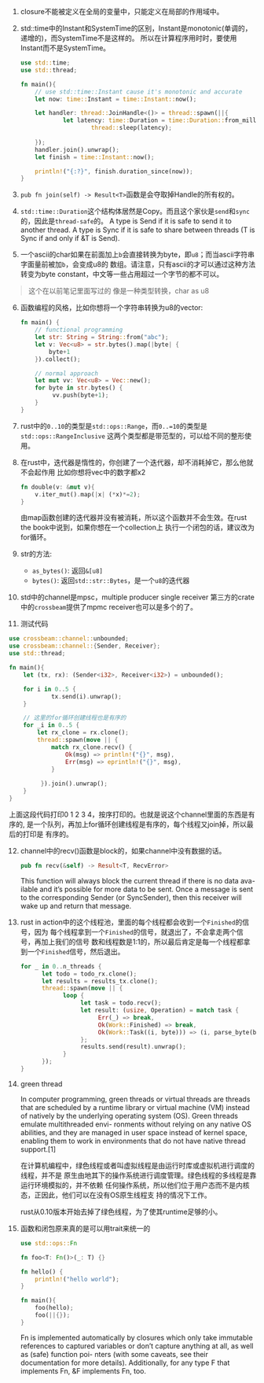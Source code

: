 1. closure不能被定义在全局的变量中，只能定义在局部的作用域中。

2. std::time中的Instant和SystemTime的区别，Instant是monotonic(单调的，递增的)，而SystemTime不是这样的。
   所以在计算程序用时时，要使用Instant而不是SystemTime。
   ```rust
   use std::time;
   use std::thread;

   fn main(){
       // use std::time::Instant cause it's monotonic and accurate
       let now: time::Instant = time::Instant::now();

	   let handler: thread::JoinHandle<()> = thread::spawn(||{
	           let latency: time::Duration = time::Duration::from_millis(300);
			           thread::sleep(latency);
					       
	   });
       handler.join().unwrap();
       let finish = time::Instant::now();

       println!("{:?}", finish.duration_since(now));
   }
   ```

3. `pub fn join(self) -> Result<T>`函数是会夺取掉Handle的所有权的。

4. `std::time::Duration`这个结构体居然是Copy。而且这个家伙是`send`和`sync`的，因此是`thread-safe`的。
   A type is Send if it is safe to send it to another thread.
   A type is Sync if it is safe to share between threads (T is Sync if and only if &T is Send).

5. 一个ascii的char如果在前面加上`b`会直接转换为byte，即`u8`；而当ascii字符串字面量前被加`b`，会变成u8的
  数组。请注意，只有ascii的才可以通过这种方法转变为byte constant，中文等一些占用超过一个字节的都不可以。
  > 这个在以前笔记里面写过的
  > 像是一种类型转换，char as u8

6. 函数编程的风格，比如你想将一个字符串转换为u8的vector:
   ```rust
   fn main() {
       // functional programming
       let str: String = String::from("abc");
       let v: Vec<u8> = str.bytes().map(|byte| {
           byte+1
	   }).collect();

	   // normal approach
	   let mut vv: Vec<u8> = Vec::new();
	   for byte in str.bytes() {
	        vv.push(byte+1);
   	   }
   }
   ```

7. rust中的`0..10`的类型是`std::ops::Range`，而`0..=10`的类型是`std::ops::RangeInclusive`
   这两个类型都是带范型的，可以给不同的整形使用。

8. 在rust中，迭代器是惰性的，你创建了一个迭代器，却不消耗掉它，那么他就不会起作用
   比如你想将vec中的数字都x2
   ```rust
   fn double(v: &mut v){
       v.iter_mut().map(|x| (*x)*=2);
   }
   ```
   由map函数创建的迭代器并没有被消耗，所以这个函数并不会生效。在rust the book中说到，如果你想在一个collection上
   执行一个闭包的话，建议改为for循环。

9. str的方法: 
   * `as_bytes()`: 返回`&[u8]`
   * `bytes()`: 返回`std::str::Bytes`，是一个`u8`的迭代器

10. std中的channel是mpsc，multiple producer single receiver
    第三方的crate中的`crossbeam`提供了mpmc receiver也可以是多个的了。

11. 测试代码
   
   ```rust
   use crossbeam::channel::unbounded;                                                                                                                                                              
   use crossbeam::channel::{Sender, Receiver};
   use std::thread;

   fn main(){
       let (tx, rx): (Sender<i32>, Receiver<i32>) = unbounded();

	   for i in 0..5 {
	           tx.send(i).unwrap();
	   }

	   // 这里的for循环创建线程也是有序的
	   for _i in 0..5 {
	       let rx_clone = rx.clone();
	       thread::spawn(move || {
	           match rx_clone.recv() {
		       	   Ok(msg) => println!("{}", msg),
		           Err(msg) => eprintln!("{}", msg),
		       }
			           
			}).join().unwrap();
	   }
   }
   ```
   上面这段代码打印0 1 2 3 4，按序打印的。也就是说这个channel里面的东西是有序的,
   是一个队列，再加上for循环创建线程是有序的，每个线程又join掉，所以最后的打印是
   有序的。

12. channel中的recv()函数是block的，如果channel中没有数据的话。
    ```rust
	pub fn recv(&self) -> Result<T, RecvError>
	```
	This function will always block the current thread if there is no data ava-
	ilable and it’s possible for more data to be sent. Once a message is sent to
	the corresponding Sender (or SyncSender), then this receiver will wake up and
	return that message.

13. rust in action中的这个线程池，里面的每个线程都会收到一个`Finished`的信号，因为
    每个线程拿到一个`Finished`的信号，就退出了，不会拿走两个信号，再加上我们的信号
	数和线程数是1:1的，所以最后肯定是每一个线程都拿到一个`Finished`信号，然后退出。

    ```rust
	for _ in 0..n_threads {
	      let todo = todo_rx.clone();     
	      let results = results_tx.clone();
	      thread::spawn(move || {
				loop {
		             let task = todo.recv();
		 		     let result: (usize, Operation) = match task {
					      Err(_) => break,              
					      Ok(Work::Finished) => break, 
					      Ok(Work::Task((i, byte))) => (i, parse_byte(byte)),
			    	 };
					 results.send(result).unwrap();
				}
		  });
	}
	```

14. green thread

	In computer programming, green threads or virtual threads are threads that are 
	scheduled by a runtime library or virtual machine (VM) instead of natively by 
	the underlying operating system (OS). Green threads emulate multithreaded envi-
	ronments without relying on any native OS abilities, and they are managed in 
	user space instead of kernel space, enabling them to work in environments that 
	do not have native thread support.[1]
	
	在计算机编程中，绿色线程或者叫虚拟线程是由运行时库或虚拟机进行调度的线程，并不是
	原生由地其下的操作系统进行调度管理。绿色线程的多线程是靠运行环境模拟的，并不依赖
	任何操作系统，所以他们位于用户态而不是内核态，正因此，他们可以在没有OS原生线程支
	持的情况下工作。

	rust从0.10版本开始去掉了绿色线程，为了使其runtime足够的小。

15. 函数和闭包原来真的是可以用trait来统一的

    ```rust
	use std::ops::Fn

	fn foo<T: Fn()>(_: T) {}

	fn hello() {
    	println!("hello world");
	}

	fn main(){
    	foo(hello);
	    foo(||{});
	}
	```

	Fn is implemented automatically by closures which only take immutable references to
	captured variables or don’t capture anything at all, as well as (safe) function poi-
	nters (with some caveats, see their documentation for more details). Additionally, 
	for any type F that implements Fn, &F implements Fn, too.
